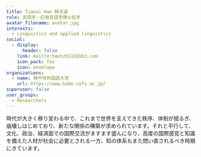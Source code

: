 ```yaml
---
title: Tianzi Han 韩天姿
role: 言語学・応用言語学博士在学
avatar_filename: avatar.jpg
interests:
  - Linguistics and applied linguistics
social:
  - display:
      header: false
    link: mailto:hantz0112@163.com
    icon_pack: fas
    icon: envelope
organizations:
  - name: 神戸市外国語大学
    url: https://www.kobe-cufs.ac.jp/
superuser: false
user_groups:
  - Researchers
---
```

時代が大きく移り変わる中で、これまで世界を支えてきた秩序、体制が揺るぎ、崩壊しはじめており、新たな関係の構築が求められています。それと平行して、文化、政治、経済面での国際交流がますます盛んになり、高度の国際感覚と知識を備えた人材が社会に必要とされる一方、知の体系もまた問い直されるべき時期にきています。
